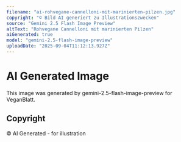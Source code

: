 ```yaml
---
filename: "ai-rohvegane-cannelloni-mit-marinierten-pilzen.jpg"
copyright: "© Bild AI generiert zu Illustrationszwecken"
source: "Gemini 2.5 Flash Image Preview"
altText: "Rohvegane Cannelloni mit marinierten Pilzen"
aiGenerated: true
model: "gemini-2.5-flash-image-preview"
uploadDate: "2025-09-04T11:12:13.927Z"
---
```


# AI Generated Image

This image was generated by gemini-2.5-flash-image-preview for VeganBlatt.

## Copyright
© AI Generated - for illustration
